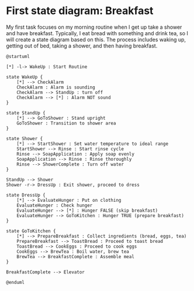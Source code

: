 # First state diagram: Breakfast

My first task focuses on my morning routine when I get up take a shower and have breakfast. Typically, I eat bread with something and drink tea, so I will create a state diagram based on this. The process includes waking up, getting out of bed, taking a shower, and then having breakfast.

```plantuml
@startuml

[*] -l-> WakeUp : Start Routine

state WakeUp {
    [*] --> CheckAlarm
    CheckAlarm : Alarm is sounding
    CheckAlarm --> StandUp : turn off
    CheckAlarm --> [*] : Alarm NOT sound
}

state StandUp {
    [*] --> GoToShower : Stand upright
    GoToShower : Transition to shower area
}

state Shower {
    [*] --> StartShower : Set water temperature to ideal range
    StartShower --> Rinse : Start rinse cycle 
    Rinse --> SoapApplication : Apply soap evenly
    SoapApplication --> Rinse : Rinse thoroughly
    Rinse --> ShowerComplete : Turn off water
}

StandUp --> Shower
Shower -r-> DressUp : Exit shower, proceed to dress

state DressUp {
    [*] --> EvaluateHunger : Put on clothing
    EvaluateHunger : Check hunger
    EvaluateHunger --> [*] : Hunger FALSE (skip breakfast)
    EvaluateHunger --> GoToKitchen : Hunger TRUE (prepare breakfast)
}

state GoToKitchen {
    [*] --> PrepareBreakfast : Collect ingredients (bread, eggs, tea)
    PrepareBreakfast --> ToastBread : Proceed to toast bread
    ToastBread --> CookEggs : Proceed to cook eggs
    CookEggs --> BrewTea : Boil water, brew tea 
    BrewTea --> BreakfastComplete : Assemble meal
}

BreakfastComplete --> Elevator

@enduml
```